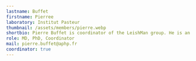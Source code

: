 ```yaml
---
lastname: Buffet
firstname: Pierree
laboratory: Institut Pasteur
thumbnail: /assets/members/pierre.webp
shortbio: Pierre Buffet is coordinator of the LeishMan group. He is an expert in leishmaniasis, malaria and other parasitic diseases. He has been working on leishmaniasis since the 1980s, and has clinical and microbiological expertise in this field (in vitro and animal models). He works closely with the National Reference Center for Leishmaniasis and the Parasitology Laboratory at Hôpital Cochin. He is also a Medical Director of the Institut Pasteur.
role: MD, PhD, Coordinator
mail: pierre.buffet@aphp.fr
coordinator: true
---
```


